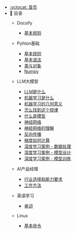 - [:octocat: 首页](/README)
- :memo: 目录
    - Docsify
   
       - [基本规则](/md/idea-plugin/Docsify规则.md)
	   
    - Pyhton基础
   
       - [基本规则](/md/idea-plugin/基本规则.md)
       - [基本语法](/md/idea-plugin/基本语法.md)
       - [类与对象](/md/idea-plugin/类与对象.md)
       - [Numpy](/md/idea-plugin/numpy.md)
   
    - LLM大模型
   
       - [LLM是什么](/md/idea-plugin/LLM是什么.md)
       - [机器学习是什么](/md/idea-plugin/机器学习是什么.md)
       - [机器学习的几何意义](/md/idea-plugin/机器学习的几何意义.md)
       - [怎么找到这个规律](/md/idea-plugin/怎么找到这个规律.md)
       - [什么是模型](/md/idea-plugin/什么是模型.md)
       - [神经网络](/md/idea-plugin/神经网络.md)
       - [神经网络的理解](/md/idea-plugin/神经网络的理解.md)
       - [反向传播](/md/idea-plugin/反向传播.md)
       - [梯度如何计算](/md/idea-plugin/梯度如何计算.md)
       - [深度学习案例 - 数据处理](/md/idea-plugin/深度学习案例.md)
       - [深度学习案例 - 模型设计](/md/idea-plugin/深度学习案例2.md)
       - [深度学习案例 - 模型训练](/md/idea-plugin/深度学习案例3.md)
    
    - AI产品经理
   
       - [行业选择和能力要求](/md/idea-plugin/行业选择和能力要求.md)
       - [工作方法](/md/idea-plugin/工作方法.md)
    
    - 英语学习
   
       - [单词](/md/idea-plugin/待补充.md)
   
   - Linux
   
       - [基本命令](/md/idea-plugin/linux基本命令.md)